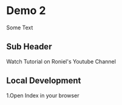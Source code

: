 # Demo 2

Some Text

## Sub Header
Watch Tutorial on Roniel's Youtube Channel

## Local Development
1.Open Index in your browser